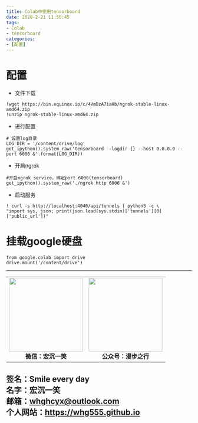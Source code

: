 ```yaml
---
title: Colab中使用tensorboard
date: 2020-2-21 11:50:45
tags: 
- Colab
- tensorboard
categories:
- [配置]
---
```

# 配置 #
- 文件下载
```
!wget https://bin.equinox.io/c/4VmDzA7iaHb/ngrok-stable-linux-amd64.zip
!unzip ngrok-stable-linux-amd64.zip
```
- 进行配置
```
# 设置log目录
LOG_DIR = '/content/drive/log'
get_ipython().system_raw('tensorboard --logdir {} --host 0.0.0.0 --port 6006 &'.format(LOG_DIR))
```
- 开启ngrok

```
#开启ngrok service，绑定port 6006(tensorboard)
get_ipython().system_raw('./ngrok http 6006 &')
```
- 启动服务
```
! curl -s http://localhost:4040/api/tunnels | python3 -c \
"import sys, json; print(json.load(sys.stdin)['tunnels'][0]['public_url'])"
```

# 挂载google硬盘 #
```
from google.colab import drive
drive.mount('/content/drive')
```

---
<center>
<table>
    <tr>
        <td >
            <center>
                <img src="https://i.loli.net/2020/01/08/CJz85Sbal6M7EOV.png" width="200"/>
            </center>
            <center style="font-weight:900">
                微信：宏沉一笑
            </center>
        </td>
        <td >
            <center>
                <img src="https://i.loli.net/2020/01/08/veq2DSphHME9KPV.jpg" width="200"/>
            </center>
            <center style="font-weight:900">
                公众号：漫步之行
            </center>
        </td>
    </tr>
</table>
</center>


**签名：Smile every day**    
**名字：宏沉一笑**   
**邮箱：whghcyx@outlook.com**  
**个人网站：https://whg555.github.io**  
---
